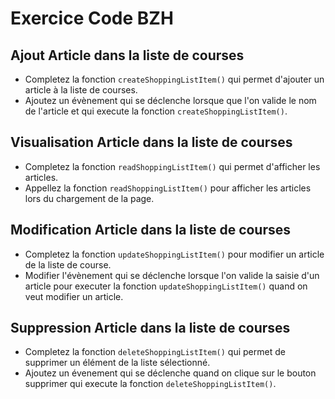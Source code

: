 # Exercice Code BZH

## Ajout Article dans la liste de courses

- Completez la fonction `createShoppingListItem()` qui permet d'ajouter un article à la liste de courses.
- Ajoutez un évènement qui se déclenche lorsque que l'on valide le nom de l'article et qui execute la fonction `createShoppingListItem()`.

## Visualisation Article dans la liste de courses

- Completez la fonction `readShoppingListItem()` qui permet d'afficher les articles.
- Appellez la fonction `readShoppingListItem()` pour afficher les articles lors du chargement de la page.

## Modification Article dans la liste de courses

- Completez la fonction `updateShoppingListItem()` pour modifier un article de la liste de course.
- Modifier l'évènement qui se déclenche lorsque l'on valide la saisie d'un article pour executer la fonction `updateShoppingListItem()` quand on veut modifier un article.

## Suppression Article dans la liste de courses

- Completez la fonction `deleteShoppingListItem()` qui permet de supprimer un élément de la liste sélectionné.
- Ajoutez un évenement qui se déclenche quand on clique sur le bouton supprimer qui execute la fonction `deleteShoppingListItem()`.